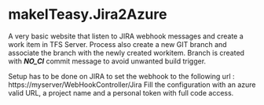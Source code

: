 # makeITeasy.Jira2Azure

A very basic website that listen to JIRA webhook messages and create a work item in TFS Server. Process also create a new GIT branch and associate the branch with the newly created workitem. Branch is created with ***NO_CI*** commit message to avoid unwanted build trigger.

Setup has to be done on JIRA to set the webhook to the following url : https://myserver/WebHookController/Jira
Fill the configuration with an azure valid URL, a project name and a personal  token with full code access.
